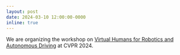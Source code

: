 ```yaml
---
layout: post
date: 2024-03-10 12:00:00-0000
inline: true
---
```


We are organizing the workshop on <a href="https://poets2024.github.io/">Virtual Humans for Robotics and Autonomous Driving</a> at CVPR 2024.